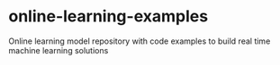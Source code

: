 # online-learning-examples
Online learning model repository with code examples to build real time machine learning solutions
